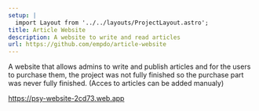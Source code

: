 ```yaml
---
setup: |
  import Layout from '../../layouts/ProjectLayout.astro';
title: Article Website
description: A website to write and read articles
url: https://github.com/empdo/article-website
---
```

A website that allows admins to write and publish articles and for the users to purchase them, the project was not fully finished so the purchase part was never fully finished. (Acces to articles can be added manualy)

https://psy-website-2cd73.web.app
